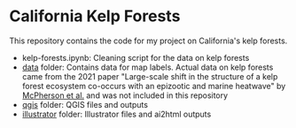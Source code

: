 # California Kelp Forests

This repository contains the code for my project on California's kelp forests.

* kelp-forests.ipynb: Cleaning script for the data on kelp forests
* [data](/data/) folder: Contains data for map labels. Actual data on kelp forests came from the 2021 paper "Large-scale shift in the structure of a kelp forest ecosystem co-occurs with an epizootic and marine heatwave" by [McPherson et al.](https://www.nature.com/articles/s42003-021-01827-6) and was not included in this repository
* [qgis](/qgis/) folder: QGIS files and outputs
* [illustrator](/illustrator/) folder: Illustrator files and ai2html outputs